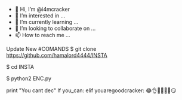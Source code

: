 - 👋 Hi, I’m @i4mcracker
- 👀 I’m interested in ...
- 🌱 I’m currently learning ...
- 💞️ I’m looking to collaborate on ...
- 📫 How to reach me ...

<!---
i4mcracker/i4mcracker is a ✨ special ✨ repository because its `README.md` (this file) appears on your GitHub profile.
You can click the Preview link to take a look at your changes.
--->
Update New
#COMANDS
$ git clone https://github.com/hamalord4444/INSTA

$ cd INSTA

$ python2 ENC.py

print "You cant dec" 
If you_can:
elif youaregoodcracker:
😂👌🥺💔🖕🏿😏
